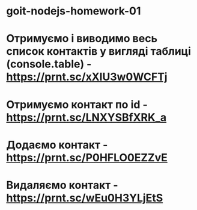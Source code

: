 # goit-nodejs-homework-01

# Отримуємо і виводимо весь список контактів у вигляді таблиці (console.table) - https://prnt.sc/xXlU3w0WCFTj

# Отримуємо контакт по id - https://prnt.sc/LNXYSBfXRK_a

# Додаємо контакт - https://prnt.sc/P0HFLO0EZZvE

# Видаляємо контакт - https://prnt.sc/wEu0H3YLjEtS
